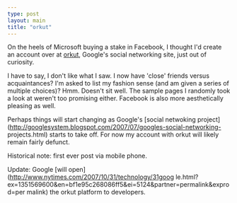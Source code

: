 ```yaml
---
type: post
layout: main
title: "orkut"
---
```

On the heels of Microsoft buying a stake in Facebook, I thought I'd create an
account over at [orkut](http://www.orkut.com), Google's social networking
site, just out of curiosity.

  
I have to say, I don't like what I saw. I now have 'close' friends versus
acquaintances? I'm asked to list my fashion sense (and am given a series of
multiple choices)? Hmm. Doesn't sit well. The sample pages I randomly took a
look at weren't too promising either. Facebook is also more aesthetically
pleasing as well.

  
Perhaps things will start changing as Google's [social netwoking
project](http://googlesystem.blogspot.com/2007/07/googles-social-networking-
projects.html) starts to take off. For now my account with orkut will likely
remain fairly defunct.

  
Historical note: first ever post via mobile phone.

  
Update: Google [will open](http://www.nytimes.com/2007/10/31/technology/31goog
le.html?ex=1351569600&en=bf1e95c268086ff5&ei=5124&partner=permalink&exprod=per
malink) the orkut platform to developers.

